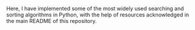 Here, I have implemented some of the most widely used searching and sorting algorithms in Python, with the help of resources acknowledged in the main README of this repository.
